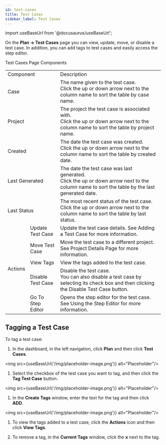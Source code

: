 ```yaml
---
id: test-cases
title: Test Cases
sidebar_label: Test Cases
---
```


import useBaseUrl from '@docusaurus/useBaseUrl';

On the **Plan -> Test Cases** page you can view, update, move, or disable a test case. In addition, you can add tags to test cases and easily access the step editor.

Test Cases Page Components

<table>
  <tr>
    <td colspan='2'>Component
    </td>
    <td>Description
    </td>
  </tr>
  <tr>
    <td colspan='2'>Case
    </td>
    <td>The name given to the test case.<br/<br/>Click the up or down arrow next to the column name to sort the table by case name.
    </td>
  </tr>
  <tr>
    <td colspan='2'>Project
    </td>
    <td>The project the test case is associated with.<br/<br/>Click the up or down arrow next to the column name to sort the table by project name.
    </td>
  </tr>
  <tr>
    <td colspan='2'>Created
    </td>
    <td>The date the test case was created.<br/<br/>Click the up or down arrow next to the column name to sort the table by created date.
    </td>
  </tr>
  <tr>
    <td colspan='2'>Last Generated
    </td>
    <td>The date the test case was last generated.<br/<br/>Click the up or down arrow next to the column name to sort the table by the last generated date.
    </td>
  </tr>
  <tr>
    <td colspan='2'>Last Status
    </td>
    <td>The most recent status of the test case.<br/<br/>Click the up or down arrow next to the column name to sort the table by last status.
    </td>
  </tr>
  <tr>
    <td rowspan='5'>Actions
    </td>
    <td>Update Test Case
    </td>
    <td>Update the test case details. See Adding a Test Case for more information.
    </td>
  </tr>
  <tr>
    <td>Move Test Case
    </td>
    <td>Move the test case to a different project. See Project Details Page for more information.
    </td>
  </tr>
  <tr>
    <td>View Tags
    </td>
    <td>View the tags added to the test case.
    </td>
  </tr>
  <tr>
    <td>Disable Test Case
    </td>
    <td>Disable the test case.<br/<br/>You can also disable a test case by selecting its check box and then clicking the Disable Test Case button.
    </td>
  </tr>
  <tr>
    <td>Go To Step Editor
    </td>
    <td>Opens the step editor for the test case. See Using the Step Editor for more information.
    </td>
  </tr>
</table>

## Tagging a Test Case
To tag a test case:
1. In the dashboard, in the left navigation, click **Plan** and then click **Test Cases**.

<img src={useBaseUrl('/img/placeholder-image.png')} alt="Placeholder"/>

1. Select the checkbox of the test case you want to tag, and then click the **Tag Test Case** button.

<img src={useBaseUrl('/img/placeholder-image.png')} alt="Placeholder"/>

1. In the **Create Tags** window, enter the text for the tag and then click **ADD**.

<img src={useBaseUrl('/img/placeholder-image.png')} alt="Placeholder"/>

1. To view the tags added to a test case, click the **Actions** icon and then click **View Tags**.

1. To remove a tag, in the **Current Tags** window, click the **x** next to the tag.
